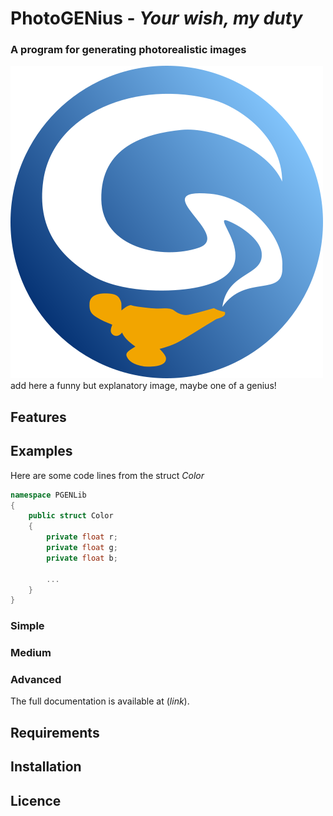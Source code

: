 # PhotoGENius - _Your wish, my duty_
### A program for generating photorealistic images

![](logo1.png)  add here a funny but explanatory image, maybe one of a genius!

## Features

## Examples
Here are some code lines from the struct _Color_
```c#
namespace PGENLib
{
    public struct Color
    {
        private float r;
        private float g;
        private float b;
        
        ...
    }
}   
```
### Simple
### Medium
### Advanced

The full documentation is available at (_link_).

## Requirements

## Installation

## Licence
